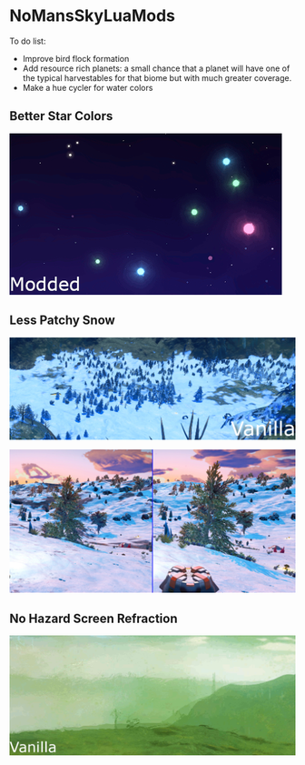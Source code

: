 # NoMansSkyLuaMods

To do list:

* Improve bird flock formation
* Add resource rich planets: a small chance that a planet will have one of the typical harvestables for that biome but with much greater coverage.
* Make a hue cycler for water colors

## Better Star Colors

![](_images/BetterStarColors.gif)

## Less Patchy Snow

![](_images/LessPatchySnow.gif)

![](_images/LessPatchySnow.jpg)

## No Hazard Screen Refraction

![](_images/NoHazardScreenRefraction.gif)
